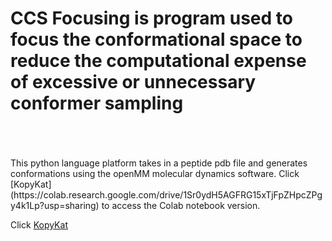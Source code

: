 # CCS Focusing is program used to focus the conformational space to reduce the computational expense of excessive or unnecessary conformer sampling           
<br />
<br />
<br />
This python language platform takes in a peptide pdb file and generates conformations using the openMM molecular dynamics software.  Click [KopyKat](https://colab.research.google.com/drive/1Sr0ydH5AGFRG15xTjFpZHpcZPgy4k1Lp?usp=sharing) to access the Colab notebook version.






Click [KopyKat](https://colab.research.google.com/drive/1XQFpyve_QcMWBQvyLV5kEpLgzbhqpeO9#scrollTo=x15w2e0-NSgB) 

<br />
<br />

<br />
<br />


<br />
<br />

